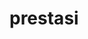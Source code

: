 <!-- generated by markdown-notes-tree -->

# prestasi

<!-- optional markdown-notes-tree directory description starts here -->

<!-- optional markdown-notes-tree directory description ends here -->


